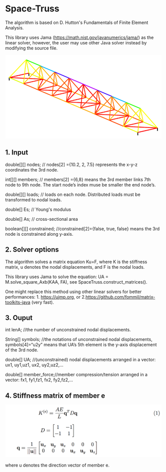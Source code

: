 # Space-Truss
The algorithm is based on D. Hutton's Fundamentals of Finite Element Analysis. 

This library uses Jama (https://math.nist.gov/javanumerics/jama/) as the linear solver, however, the user may use other Java solver instead by modifying the source file.


![alt text](color.png "Description goes here")

## 1. Input
double[][] nodes;  //  nodes[2] ={10.2, 2, 7.5} represents the x-y-z coordinates the 3rd node. 

int[][] members;   //  members[2] ={6,8} means the 3rd member links 7th node to 9th node. The start node’s index muse be smaller the end node’s.

double[][] loads;  // loads on each node. Distributed loads must be transformed to nodal loads.

double[] Es; // Young's modulus

double[] As; // cross-sectional area

boolean[][] constrained;    //constrained[2]={false, true, false} means the 3rd node is constrained along y-axis.

## 2. Solver options
The algorithm solves a matrix equation Ku=F, where K is the stiffness matrix, u denotes the nodal displacements, and F is the nodal loads.

This library uses Jama to solve the equation: UA = M.solve_square_Axb(KAA, FA), see SpaceTruss.construct_matrices(). 

One might replace this method using other linear solvers for better performances: 1. https://ujmp.org, or 2.https://github.com/fommil/matrix-toolkits-java (very fast). 

## 3. Ouput

int lenA;  //the number of unconstrained nodal displacements.

String[] symbols; //the notations of unconstrained nodal displacements, symbols[4]=“u2y” means that UA’s 5th element is the y-axis displacement of the 3rd node.

double[] UA;  //(unconstrained) nodal displacements arranged in a vector: ux1, uy1,uz1, ux2, uy2,uz2,…

double[] member_force;//member compression/tension arranged in a vector: fx1, fy1,fz1, fx2, fy2,fz2,…

## 4. Stiffness matrix of member e

![alt text](formula.png "Description goes here")

where u denotes the direction vector of member e.